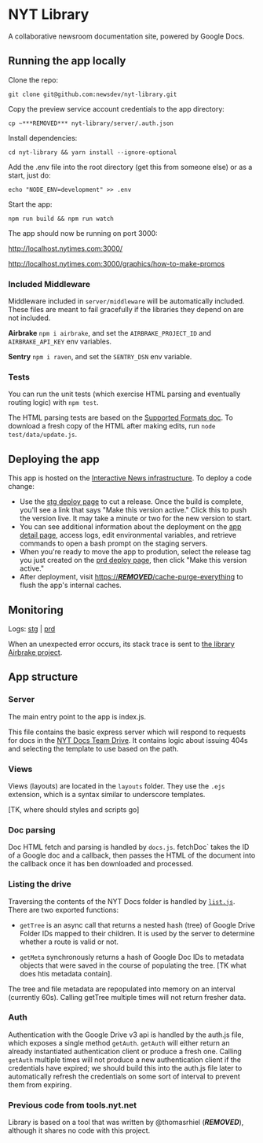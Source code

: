 NYT Library
========

A collaborative newsroom documentation site, powered by Google Docs.

## Running the app locally

Clone the repo:

```
git clone git@github.com:newsdev/nyt-library.git
```

Copy the preview service account credentials to the app directory:

```
cp ~***REMOVED*** nyt-library/server/.auth.json
```

Install dependencies:
```
cd nyt-library && yarn install --ignore-optional
```

Add the .env file into the root directory (get this from someone else) or as a start, just do:
```
echo "NODE_ENV=development" >> .env
```

Start the app:
```
npm run build && npm run watch
```

The app should now be running on port 3000:

http://localhost.nytimes.com:3000/

http://localhost.nytimes.com:3000/graphics/how-to-make-promos

### Included Middleware
Middleware included in `server/middleware` will be automatically included. These
files are meant to fail gracefully if the libraries they depend on are not
included.

**Airbrake**
`npm i airbrake`, and set the `AIRBRAKE_PROJECT_ID` and `AIRBRAKE_API_KEY` env
variables.


**Sentry**
`npm i raven`, and set the `SENTRY_DSN` env variable.


### Tests

You can run the unit tests (which exercise HTML parsing and eventually routing logic) with `npm test`.

The HTML parsing tests are based on the [Supported Formats doc](https://docs.google.com/document/d/***REMOVED***/edit).  To download a fresh copy of the HTML after making edits, run `node test/data/update.js`.


## Deploying the app

This app is hosted on the [Interactive News infrastructure](***REMOVED***/wiki).  To deploy a code change:

  * Use the [stg deploy page](https://***REMOVED***/***REMOVED***/default/deploy) to cut a release.  Once the build is complete, you'll see a link that says "Make this version active."  Click this to push the version live.  It may take a minute or two for the new version to start.
  * You can see additional information about the deployment on the [app detail page](https://***REMOVED***/***REMOVED***/default), access logs, edit environmental variables, and retrieve commands to open a bash prompt on the staging servers.
  * When you're ready to move the app to prodution, select the release tag you just created on the [prd deploy page](https://***REMOVED***/***REMOVED***/default/deploy), then click "Make this version active."
  * After deployment, visit [https://***REMOVED***/cache-purge-everything](https://***REMOVED***/cache-purge-everything) to flush the app's internal caches.

## Monitoring

Logs: [stg](***REMOVED***&minLogLevel=0&expandAll=false&advancedFilter=resource.type%20%3D%20container%20AND%20resource.labels.cluster_name%20%3D%20%22stg-adm%22%20AND%20resource.labels.namespace_id%20%3D%20%22default%22%20AND%20resource.labels.container_name%20%3D%20%22nyt-library%22) | [prd](https://console.cloud.google.com/logs/viewer?project=***REMOVED***-prd&minLogLevel=0&expandAll=false&advancedFilter=resource.type%20%3D%20container%20AND%20resource.labels.cluster_name%20%3D%20%22prd-adm%22%20AND%20resource.labels.namespace_id%20%3D%20%22default%22%20AND%20resource.labels.container_name%20%3D%20%22nyt-library%22)

When an unexpected error occurs, its stack trace is sent to [the library Airbrake project](https://***REMOVED***).

## App structure

### Server

The main entry point to the app is index.js.

This file contains the basic express server which will respond to requests for docs in the [NYT Docs Team Drive](https://drive.google.com/drive/u/0/folders/***REMOVED***). It contains logic about issuing 404s and selecting the template to use based on the path.

### Views

Views (layouts) are located in the `layouts` folder.  They use the `.ejs` extension, which is a syntax similar to underscore templates.

[TK, where should styles and scripts go]


### Doc parsing

Doc HTML fetch and parsing is handled by `docs.js`.  fetchDoc` takes the ID of a Google doc and a callback, then passes the HTML of the document into the callback once it has ben downloaded and processed.

### Listing the drive

Traversing the contents of the NYT Docs folder is handled by [`list.js`](https://github.com/newsdev/nyt-docs/blob/master/list.js).  There are two exported functions:

  * `getTree` is an async call that returns a nested hash (tree) of Google Drive Folder IDs mapped to their children. It is used by the server to determine whether a route is valid or not.

  * `getMeta` synchronously returns a hash of Google Doc IDs to metadata objects that were saved in the course of populating the tree. [TK what does htis metadata contain].

The tree and file metadata are repopulated into memory on an interval (currently 60s). Calling getTree multiple times will not return fresher data.

### Auth

Authentication with the Google Drive v3 api is handled by the auth.js file, which exposes a single method `getAuth`. `getAuth` will either return an already instantiated authentication client or produce a fresh one. Calling `getAuth` multiple times will not produce a new authentication client if the credentials have expired; we should build this into the auth.js file later to automatically refresh the credentials on some sort of interval to prevent them from expiring.

### Previous code from tools.nyt.net

Library is based on a tool that was written by @thomasrhiel (***REMOVED***), although it shares no code with this project.
